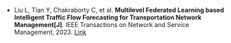 * Liu L, Tian Y, Chakraborty C, et al. <b>Multilevel Federated Learning based Intelligent Traffic Flow Forecasting for Transportation Network Management[J]</b>. IEEE Transactions on Network and Service Management, 2023. [Link](https://ieeexplore.ieee.org/abstract/document/10137765/)

